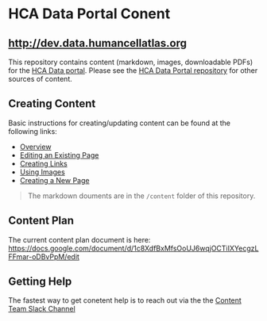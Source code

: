 # HCA Data Portal Conent
## http://dev.data.humancellatlas.org

This repository contains content (markdown, images, downloadable PDFs) for the [HCA Data portal]( http://dev.data.humancellatlas.org). Please see the [HCA Data Portal repository]( https://github.com/HumanCellAtlas/data-portal) for other sources of content. 


## Creating Content
Basic instructions for creating/updating content can be found at the following links:

* [Overview](https://dev.data.humancellatlas.org/document/creating-content/overview)
* [Editing an Existing Page](https://dev.data.humancellatlas.org/document/creating-content/editing-an-existing-page)
* [Creating Links](https://dev.data.humancellatlas.org/document/creating-content/creating-links)
* [Using Images](https://dev.data.humancellatlas.org/document/creating-content/using-images)
* [Creating a New Page](https://dev.data.humancellatlas.org/document/creating-content/creating-a-existing-page)

>The markdown douments are in the `/content` folder of this repository.

## Content Plan
The current content plan document is here:
https://docs.google.com/document/d/1c8XdfBxMfsOoUJ6wqjOCTiIXYecgzLFFmar-oDBvPpM/edit

## Getting Help

The fastest way to get conetent help is to reach out via the the [Content Team Slack Channel](slack://channel?team={T2EQJFTMJ}&id={CA53K2C3A})








